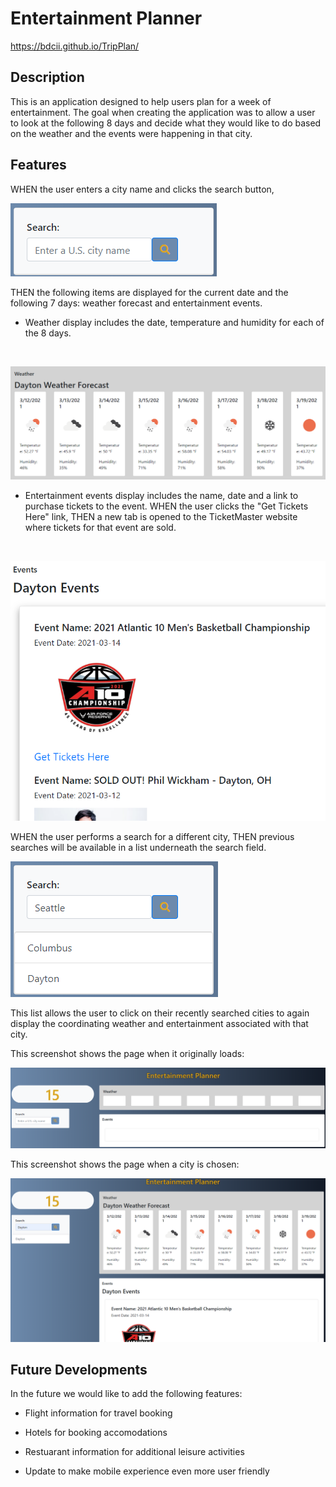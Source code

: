 # Entertainment Planner

https://bdcii.github.io/TripPlan/

## Description

This is an application designed to help users plan for a week of entertainment.  The goal when creating the application was to allow a user to look at the following 8 days and decide what they would like to do based on the weather and the events were happening in that city. 

## Features

WHEN the user enters a city name and clicks the search button,

![3](Images/3.png)
<br>

THEN the following items are displayed for the current date and the following 7 days: weather forecast and entertainment events.

- Weather display includes the date, temperature and humidity for each of the 8 days.
<br>

![1](Images/1.png)

- Entertainment events display includes the name, date and a link to purchase tickets to the event.  WHEN the user clicks the "Get Tickets Here" link, THEN a new tab is opened to the TicketMaster website where tickets for that event are sold.
<br>

![2](Images/2.png)

WHEN the user performs a search for a different city, THEN previous searches will be available in a list underneath the search field.
<br>

![4](Images/4.png)

This list allows the user to click on their recently searched cities to again display the coordinating weather and entertainment associated with that city.


This screenshot shows the page when it originally loads:
<br>

![5](Images/5.png)

This screenshot shows the page when a city is chosen:
<br>

![6](Images/6.png)

## Future Developments

In the future we would like to add the following features:

- Flight information for travel booking

- Hotels for booking accomodations 

- Restuarant information for additional leisure activities

- Update to make mobile experience even more user friendly